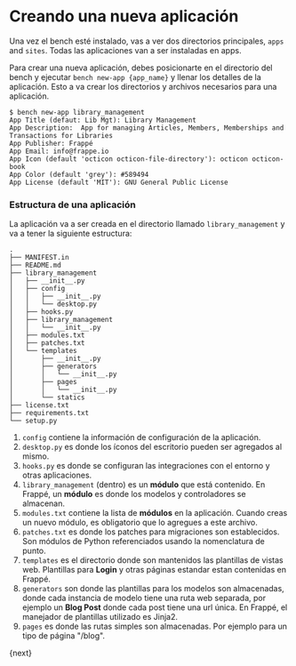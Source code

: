 <!-- add-breadcrumbs -->
# Creando una nueva aplicación

Una vez el bench esté instalado, vas a ver dos directorios principales, `apps` and `sites`. Todas las aplicaciones van a ser instaladas en apps.

Para crear una nueva aplicación, debes posicionarte en el directorio del bench y ejecutar `bench new-app {app_name}` y llenar los detalles de la aplicación. Esto a va crear los directorios y archivos necesarios para una aplicación.

	$ bench new-app library_management
	App Title (defaut: Lib Mgt): Library Management
	App Description:  App for managing Articles, Members, Memberships and Transactions for Libraries
	App Publisher: Frappé
	App Email: info@frappe.io
	App Icon (default 'octicon octicon-file-directory'): octicon octicon-book
	App Color (default 'grey'): #589494
	App License (default 'MIT'): GNU General Public License

### Estructura de una aplicación

La aplicación va a ser creada en el directorio llamado `library_management` y va a tener la siguiente estructura:

	.
	├── MANIFEST.in
	├── README.md
	├── library_management
	│   ├── __init__.py
	│   ├── config
	│   │   ├── __init__.py
	│   │   └── desktop.py
	│   ├── hooks.py
	│   ├── library_management
	│   │   └── __init__.py
	│   ├── modules.txt
	│   ├── patches.txt
	│   └── templates
	│       ├── __init__.py
	│       ├── generators
	│       │   └── __init__.py
	│       ├── pages
	│       │   └── __init__.py
	│       └── statics
	├── license.txt
	├── requirements.txt
	└── setup.py

1. `config` contiene la información de configuración de la aplicación.
1. `desktop.py` es donde los íconos del escritorio pueden ser agregados al mismo.
1. `hooks.py` es donde se configuran las integraciones con el entorno y otras aplicaciones.
1. `library_management` (dentro) es un **módulo** que está contenido. En Frappé, un **módulo** es donde los modelos y controladores se almacenan.
1. `modules.txt` contiene la lista de **módulos** en la aplicación. Cuando creas un nuevo módulo, es obligatorio que lo agregues a este archivo.
1. `patches.txt` es donde los patches para migraciones son establecidos. Son módulos de Python referenciados usando la nomenclatura de punto.
1. `templates` es el directorio donde son mantenidos las plantillas de vistas web. Plantillas para **Login** y otras páginas estandar estan contenidas en Frappé.
1. `generators` son donde las plantillas para los modelos son almacenadas, donde cada instancia de modelo tiene una ruta web separada, por ejemplo un **Blog Post** donde cada post tiene una url única.  En Frappé, el manejador de plantillas utilizado es Jinja2.
1. `pages` es donde las rutas simples son almacenadas. Por ejemplo para un tipo de página "/blog".

{next}

